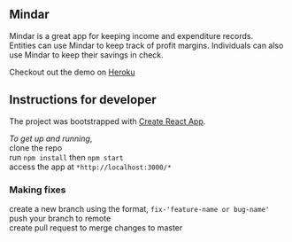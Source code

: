 ## Mindar
Mindar is a great app for keeping income and expenditure records.
<br>Entities can use Mindar to keep track of profit margins. Individuals can also use Mindar to keep their savings in check.

Checkout out the demo on [Heroku](https://mindar-demo.herokuapp.com/)

## Instructions for developer
The project was bootstrapped with [Create React App](https://github.com/facebookincubator/create-react-app).

*To get up and running*,
<br>clone the repo
<br>run `npm install` then `npm start`
<br>access the app at `*http://localhost:3000/*`

### Making fixes
create a new branch using the format, `fix-'feature-name or bug-name'`
<br>push your branch to remote
<br>create pull request to merge changes to master